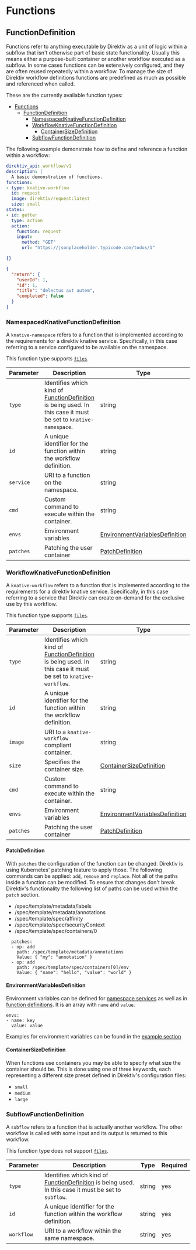 # Functions 

## FunctionDefinition

Functions refer to anything executable by Direktiv as a unit of logic within a subflow that isn't otherwise part of basic state functionality. Usually this means either a purpose-built container or another workflow executed as a subflow. In some cases functions can be extensively configured, and they are often reused repeatedly within a workflow. To manage the size of Direktiv workflow definitions functions are predefined as much as possible and referenced when called.

These are the currently available function types:

- [Functions](#functions)
  - [FunctionDefinition](#functiondefinition)
    - [NamespacedKnativeFunctionDefinition](#namespacedknativefunctiondefinition)
    - [WorkflowKnativeFunctionDefinition](#workflowknativefunctiondefinition)
      - [ContainerSizeDefinition](#containersizedefinition)
    - [SubflowFunctionDefinition](#subflowfunctiondefinition)

The following example demonstrate how to define and reference a function within a workflow:

```yaml title="Workflow"
direktiv_api: workflow/v1
description: |
  A basic demonstration of functions.
functions:
- type: knative-workflow
  id: request
  image: direktiv/request:latest
  size: small
states:
- id: getter
  type: action
  action:
    function: request
    input:
      method: "GET"
      url: "https://jsonplaceholder.typicode.com/todos/1"
```

```json title="Input"
{}
```

```json title="Output"
{
  "return": {
    "userId": 1,
    "id": 1,
    "title": "delectus aut autem",
    "completed": false
  }
}
```

### NamespacedKnativeFunctionDefinition

A `knative-namespace` refers to a function that is implemented according to the requirements for a direktiv knative service. Specifically, in this case referring to a service configured to be available on the namespace.

This function type supports [`files`](actions.md#functionfiledefinition).

| Parameter | Description | Type | Required |
| --- | --- | --- | --- |
| `type` | Identifies which kind of [FunctionDefinition](#functiondefinition) is being used. In this case it must be set to `knative-namespace`. | string | yes | 
| `id` | A unique identifier for the function within the workflow definition. | string | yes |
| `service` | URI to a function on the namespace. | string | yes |
| `cmd` | Custom command to execute within the container. | string | no |
| `envs` | Environment variables | [EnvironmentVariablesDefinition](#environmentvariablesdefinition) | no |
| `patches` | Patching the user container | [PatchDefinition](#patchdefintion) | no |

### WorkflowKnativeFunctionDefinition

A `knative-workflow` refers to a function that is implemented according to the requirements for a direktiv knative service. Specifically, in this case referring to a service that Direktiv can create on-demand for the exclusive use by this workflow.

This function type supports [`files`](actions.md#functionfiledefinition).

| Parameter | Description | Type | Required |
| --- | --- | --- | --- |
| `type` | Identifies which kind of [FunctionDefinition](#functiondefinition) is being used. In this case it must be set to `knative-workflow`. | string | yes | 
| `id` | A unique identifier for the function within the workflow definition. | string | yes |
| `image` | URI to a `knative-workflow` compliant container. | string | yes |
| `size` | Specifies the container size. | [ContainerSizeDefinition](#ContainerSizeDefinition) | no |
| `cmd` | Custom command to execute within the container. | string | no |
| `envs` | Environment variables | [EnvironmentVariablesDefinition](#environmentvariablesdefinition) | no |
| `patches` | Patching the user container | [PatchDefinition](#patchdefintion) | no |

#### PatchDefinition

With `patches` the configuration of the function can be changed. Direktiv is using Kubernetes' patching feature to apply those. The following commands can be applied: `add`, `remove` and `replace`. Not all of the paths inside a function can be modified. To ensure that changes don't break Direktiv's functionality the following list of paths can be used within the `patch` section.

- /spec/template/metadata/labels
- /spec/template/metadata/annotations
- /spec/template/spec/affinity
- /spec/template/spec/securityContext
- /spec/template/spec/containers/0

```title="Patching"
  patches:
  - op: add
    path: /spec/template/metadata/annotations
    Value: { "my": "annotation" }
  - op: add
    path: /spec/template/spec/containers[0]/env
    Value: { "name": "hello", "value": "world" }
```

#### EnvironmentVariablesDefinition

Environment variables can be defined for [namespace services](#namespacedknativefunctiondefinition) as well as in [function definitions](#workflowknativefunctiondefinition). It is an array with `name` and `value`. 

```title="Environment Variables"
envs:
- name: key
  value: value
```

Examples for environment variables can be found in the [example section](../../examples/envs-wf.md)

#### ContainerSizeDefinition

When functions use containers you may be able to specify what size the container should be. This is done using one of three keywords, each representing a different size preset defined in Direktiv's configuration files:

* `small`
* `medium`
* `large`

### SubflowFunctionDefinition

A `subflow` refers to a function that is actually another workflow. The other workflow is called with some input and its output is returned to this workflow.

This function type does not support [`files`](#FunctionFileDefinition).

| Parameter | Description | Type | Required |
| --- | --- | --- | --- |
| `type` | Identifies which kind of [FunctionDefinition](#functiondefinition) is being used. In this case it must be set to `subflow`. | string | yes | 
| `id` | A unique identifier for the function within the workflow definition. | string | yes |
| `workflow` | URI to a workflow within the same namespace. | string | yes |
